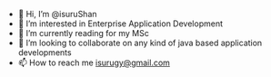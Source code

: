 - 👋 Hi, I’m @isuruShan
- 👀 I’m interested in Enterprise Application Development
- 🌱 I’m currently reading for my MSc
- 💞️ I’m looking to collaborate on any kind of java based application developments
- 📫 How to reach me isurugy@gmail.com

<!---
isuruShan/isuruShan is a ✨ special ✨ repository because its `README.md` (this file) appears on your GitHub profile.
You can click the Preview link to take a look at your changes.
--->
